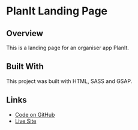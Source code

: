 # PlanIt Landing Page

## Overview

This is a landing page for an organiser app PlanIt.

## Built With

This project was built with HTML, SASS and GSAP.

## Links

- [Code on GitHub](https://github.com/ikennaezef/planit)
- [Live Site](https://ikennaezef.github.io/planit)
